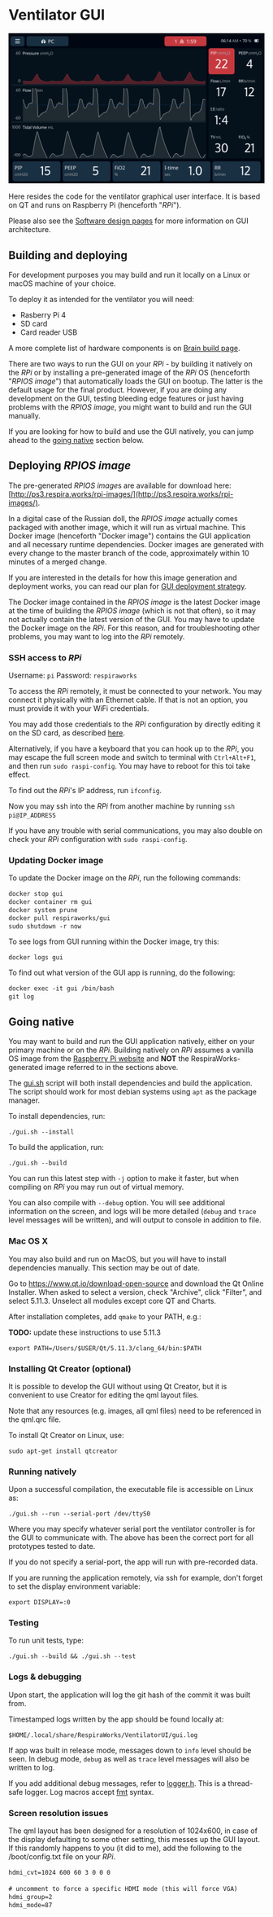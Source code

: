 # Ventilator GUI

![In-Action](in-action.png)

Here resides the code for the ventilator graphical user interface. It is based on QT and runs
on Raspberry Pi (henceforth "*RPi*").

Please also see the [Software design pages](../design) for more information on GUI architecture.

## Building and deploying

For development purposes you may build and run it locally on a Linux or macOS machine of your choice.

To deploy it as intended for the ventilator you will need:
* Rasberry Pi 4
* SD card
* Card reader USB

A more complete list of hardware components is on
[Brain build page](../../manufacturing/alpha-build-instructions/pizza-brain).

There are two ways to run the GUI on your *RPi* - by building it natively on the *RPi*
or by installing a pre-generated image of the *RPi* OS (henceforth "*RPIOS image*") that
automatically loads the GUI on bootup. The latter is the default usage for the final product.
However, if you are doing any development on the GUI, testing bleeding edge features or just
having problems with the *RPIOS image*, you might want to build and run the GUI manually.

If you are looking for how to build and use the GUI natively, you can jump ahead to the
[going native](#going-native) section below.

## Deploying *RPIOS image*

The pre-generated *RPIOS image*s are available for download here:
[http://ps3.respira.works/rpi-images/](http://ps3.respira.works/rpi-images/).

In a digital case of the Russian doll, the *RPIOS image* actually comes packaged with another image,
which it will run as virtual machine. This Docker image (henceforth "Docker image") contains
the GUI application and all necessary runtime dependencies. Docker images
are generated with every change to the master branch of the code, approximately
within 10 minutes of a merged change.

If you are interested in the details for how this image generation and deployment works,
you can read our plan for [GUI deployment strategy](deployment_strategy.md).

The Docker image contained in the *RPIOS image* is the latest Docker image at the time of building the
*RPIOS image* (which is not that often), so it may not actually contain the latest version of the GUI.
You may have to update the Docker image on the *RPi*. For this reason, and for troubleshooting
other problems, you may want to log into the *RPi* remotely.

### SSH access to *RPi*

Username: `pi` Password: `respiraworks`

To access the *RPi* remotely, it must be connected to your network. You may connect it physically
with an Ethernet cable. If that is not an option, you must provide it with your WiFi credentials.

You may add those credentials to the *RPi* configuration by directly editing it on the SD card, as
described [here](https://raspberrypi.stackexchange.com/questions/66949/enable-ssh-and-connect-to-a-wifi-network-without-a-keyboard-or-a-screen).

Alternatively, if you have a keyboard that you can hook up to the *RPi*, you may escape the full screen
mode and switch to terminal with `Ctrl+Alt+F1`, and then run `sudo raspi-config`. You may have to reboot
for this toi take effect.

To find out the *RPi*'s IP address, run `ifconfig`.

Now you may ssh into the *RPi* from another machine by running `ssh pi@IP_ADDRESS`

If you have any trouble with serial communications, you may also double on check your
*RPi* configuration with `sudo raspi-config`.

### Updating Docker image

To update the Docker image on the *RPi*, run the following commands:
```
docker stop gui
docker container rm gui
docker system prune
docker pull respiraworks/gui
sudo shutdown -r now
```

To see logs from GUI running within the Docker image, try this:
```
docker logs gui
```

To find out what version of the GUI app is running, do the following:
```
docker exec -it gui /bin/bash
git log
```

## Going native

You may want to build and run the GUI application natively, either on your primary machine
or on the *RPi*. Building natively on *RPi* assumes a vanilla OS image from
the [Raspberry Pi website](https://www.raspberrypi.org/) and **NOT** the RespiraWorks-generated
image referred to in the sections above.

The [gui.sh](gui.sh) script will both install dependencies and build the application.
The script should work for most debian systems using `apt` as the package manager.

To install dependencies, run:
```
./gui.sh --install
```

To build the application, run:

```
./gui.sh --build
```

You can run this latest step with `-j` option to make it faster, but when compiling on *RPi* you may run out of virtual
memory.

You can also compile with `--debug` option. You will see additional information on the screen, and logs
will be more detailed (`debug` and `trace` level messages will be written), and will output to console
in addition to file.

### Mac OS X

You may also build and run on MacOS, but you will have to install dependencies manually.
This section may be out of date.

Go to https://www.qt.io/download-open-source and download the Qt Online Installer.
When asked to select a version, check "Archive", click "Filter", and select 5.11.3.
Unselect all modules except core QT and Charts.

After installation completes, add `qmake` to your PATH, e.g.:

**TODO:** update these instructions to use 5.11.3

```
export PATH=/Users/$USER/Qt/5.11.3/clang_64/bin:$PATH
```

### Installing Qt Creator (optional)

It is possible to develop the GUI without using Qt Creator, but it is
convenient to use Creator for editing the qml layout files.

Note that any resources (e.g. images, all qml files) need to be referenced in the qml.qrc file.

To install Qt Creator on Linux, use:
```
sudo apt-get install qtcreator
```

### Running natively

Upon a successful compilation, the executable file is accessible on Linux as:

```
./gui.sh --run --serial-port /dev/ttyS0
```

Where you may specify whatever serial port the ventilator controller is for the GUI to communicate
with. The above has been the correct port for all prototypes tested to date.

If you do not specify a serial-port, the app will run with pre-recorded data.

If you are running the application remotely, via ssh for example, don't forget to set
the display environment variable:
```
export DISPLAY=:0
```

### Testing

To run unit tests, type:

```
./gui.sh --build && ./gui.sh --test
```

### Logs & debugging

Upon start, the application will log the git hash of the commit it was built from.

Timestamped logs written by the app should be found locally at:

```
$HOME/.local/share/RespiraWorks/VentilatorUI/gui.log
```

If app was built in release mode, messages down to `info` level should be seen. In debug mode, `debug` as well as
`trace` level messages will also be written to log.

If you add additional debug messages, refer to [logger.h](src/logger.h). This is a thread-safe logger.
Log macros accept [fmt](https://github.com/fmtlib/fmt) syntax.

### Screen resolution issues

The qml layout has been designed for a resolution of 1024x600, in case of the display
defaulting to some other setting, this messes up the GUI layout. If this randomly
happens to you (it did to me), add the following to the /boot/config.txt file on your *RPi*.
```
hdmi_cvt=1024 600 60 3 0 0 0

# uncomment to force a specific HDMI mode (this will force VGA)
hdmi_group=2
hdmi_mode=87
```
